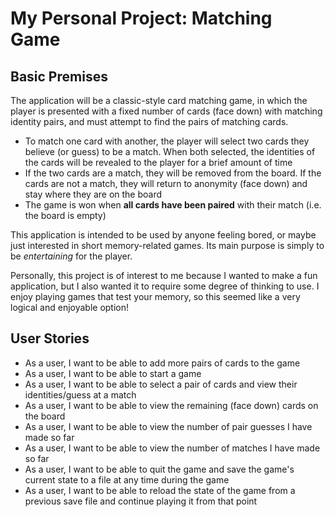 # My Personal Project: Matching Game

## Basic Premises

The application will be a classic-style card matching game, in which the player is presented with a fixed number of cards (face down) with matching identity pairs, and must attempt to find the pairs of matching cards. 
- To match one card with another, the player will select two cards they believe (or guess) to be a match. When both selected, the identities of the cards will be revealed to the player for a brief amount of time
- If the two cards are a match, they will be removed from the board. If the cards are not a match, they will return to anonymity (face down) and stay where they are on the board
- The game is won when **all cards have been paired** with their match (i.e. the board is empty)

This application is intended to be used by anyone feeling bored, or maybe just interested in short memory-related games. Its main purpose is simply to be *entertaining* for the player.

Personally, this project is of interest to me because I wanted to make a fun application, but I also wanted it to require some degree of thinking to use. I enjoy playing games that test your memory, so this seemed like a very logical and enjoyable option!

## User Stories

- As a user, I want to be able to add more pairs of cards to the game
- As a user, I want to be able to start a game
- As a user, I want to be able to select a pair of cards and view their identities/guess at a match
- As a user, I want to be able to view the remaining (face down) cards on the board
- As a user, I want to be able to view the number of pair guesses I have made so far
- As a user, I want to be able to view the number of matches I have made so far
- As a user, I want to be able to quit the game and save the game's current state to a file at any time during the game
- As a user, I want to be able to reload the state of the game from a previous save file and continue playing it from that point
 